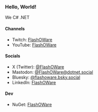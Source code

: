 ### Hello, World!
We C# .NET

#### Channels
* Twitch: [FlashOWare](https://www.twitch.tv/flashoware)
* YouTube: [FlashOWare](https://www.youtube.com/@FlashOWare)

#### Socials
* X (Twitter): [@FlashOWare](https://twitter.com/FlashOWare)
* Mastodon: [@FlashOWare@dotnet.social](https://dotnet.social/@FlashOWare)
* Bluesky: [@flashoware.bsky.social](https://bsky.app/profile/flashoware.bsky.social)
* LinkedIn: [FlashOWare](https://www.linkedin.com/company/flashoware)

#### Dev
* NuGet: [FlashOWare](https://www.nuget.org/profiles/FlashOWare)
